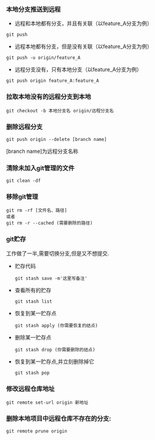 ### 本地分支推送到远程

* 远程和本地都有分支，并且有关联（以feature_A分支为例）

```
git push
```

* 远程本地都有分支，但是没有关联（以feature_A分支为例）

```
git push -u origin/feature_A
```

* 远程分支没有，只有本地分支（以feature_A分支为例）

```
git push origin feature_A:feature_A
```

###  拉取本地没有的远程分支到本地

```
git checkout -b 本地分支名 origin/远程分支名
```

### 删除远程分支

```
git push origin --delete [branch name]
```

[branch name]为远程分支名称

### 清除未加入git管理的文件

```
git clean -df
```

### 移除git管理

```
git rm -rf [文件名、路径]
或者
git rm -r --cached (需要删除的路径)
```

### git贮存

工作做了一半,需要切换分支,但是又不想提交.

* 贮存代码

  ```
  git stash save -m'这里写备注'
  ```

* 查看所有的贮存

  ```
  git stash list
  ```

* 恢复到某一贮存点

  ```
  git stash apply (你需要恢复的结点)
  ```

* 删除某一贮存点

  ```
  git stash drop (你需要删除的结点)
  ```

* 恢复到某一贮存点,并立刻删除掉它

  ```
  git stash pop 
  ```

### 修改远程仓库地址

```
git remote set-url origin 新地址
```

### 删除本地项目中远程仓库不存在的分支: 

```
git remote prune origin
```





